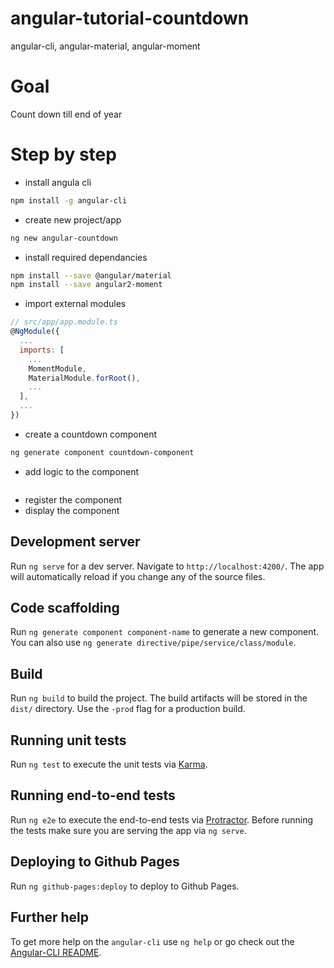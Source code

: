 <!--
@Author: mars
@Date:   2016-12-28T03:12:38-05:00
@Last modified by:   mars
@Last modified time: 2016-12-28T03:14:11-05:00
-->

# angular-tutorial-countdown
angular-cli, angular-material, angular-moment

# Goal
Count down till end of year

# Step by step

* install angula cli
```sh
npm install -g angular-cli
```
* create new project/app
```sh
ng new angular-countdown
```
* install required dependancies
```sh
npm install --save @angular/material
npm install --save angular2-moment
```
* import external modules
```javascript
// src/app/app.module.ts
@NgModule({
  ...
  imports: [
    ...
    MomentModule,
    MaterialModule.forRoot(),
    ...
  ],
  ...
})
```
* create a countdown component
```sh
ng generate component countdown-component
```
* add logic to the component
```

```
* register the component
* display the component





## Development server
Run `ng serve` for a dev server. Navigate to `http://localhost:4200/`. The app will automatically reload if you change any of the source files.

## Code scaffolding

Run `ng generate component component-name` to generate a new component. You can also use `ng generate directive/pipe/service/class/module`.

## Build

Run `ng build` to build the project. The build artifacts will be stored in the `dist/` directory. Use the `-prod` flag for a production build.

## Running unit tests

Run `ng test` to execute the unit tests via [Karma](https://karma-runner.github.io).

## Running end-to-end tests

Run `ng e2e` to execute the end-to-end tests via [Protractor](http://www.protractortest.org/).
Before running the tests make sure you are serving the app via `ng serve`.

## Deploying to Github Pages

Run `ng github-pages:deploy` to deploy to Github Pages.

## Further help

To get more help on the `angular-cli` use `ng help` or go check out the [Angular-CLI README](https://github.com/angular/angular-cli/blob/master/README.md).
